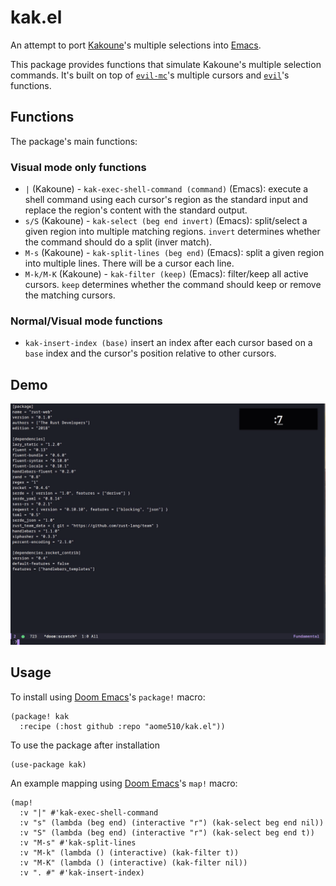 # kak.el

An attempt to port [Kakoune](https://github.com/mawww/kakoune)'s multiple selections into [Emacs](https://www.gnu.org/software/emacs/).

This package provides functions that simulate Kakoune's multiple selection commands.
It's built on top of [`evil-mc`](https://github.com/gabesoft/evil-mc)'s multiple cursors and [`evil`](https://github.com/emacs-evil/evil)'s functions.

## Functions

The package's main functions:

### Visual mode only functions

- `|` (Kakoune) - `kak-exec-shell-command (command)` (Emacs): execute a shell command using each cursor's region as the standard input and replace the region's content with the standard output.
- `s/S` (Kakoune) - `kak-select (beg end invert)` (Emacs): split/select a given region into multiple matching regions. `invert` determines whether the command should do a split (inver match).
- `M-s` (Kakoune) - `kak-split-lines (beg end)` (Emacs): split a given region into multiple lines. There will be a cursor each line.
- `M-k/M-K` (Kakoune) - `kak-filter (keep)` (Emacs): filter/keep all active cursors. `keep` determines whether the command should keep or remove the matching cursors.

### Normal/Visual mode functions

- `kak-insert-index (base)` insert an index after each cursor based on a `base` index and the cursor's position relative to other cursors.

## Demo

![demo](./examples/demo.gif)

## Usage

To install using [Doom Emacs](https://github.com/hlissner/doom-emacs/blob/develop/docs/getting_started.org#installing-packages-from-external-sources)'s `package!` macro:

```emacs-lisp
(package! kak
  :recipe (:host github :repo "aome510/kak.el"))
```

To use the package after installation

```emacs-lisp
(use-package kak)
```

An example mapping using [Doom Emacs](https://github.com/hlissner/doom-emacs)'s `map!` macro:

```emacs-lisp
(map!
  :v "|" #'kak-exec-shell-command
  :v "s" (lambda (beg end) (interactive "r") (kak-select beg end nil))
  :v "S" (lambda (beg end) (interactive "r") (kak-select beg end t))
  :v "M-s" #'kak-split-lines
  :v "M-k" (lambda () (interactive) (kak-filter t))
  :v "M-K" (lambda () (interactive) (kak-filter nil))
  :v ". #" #'kak-insert-index)
```

